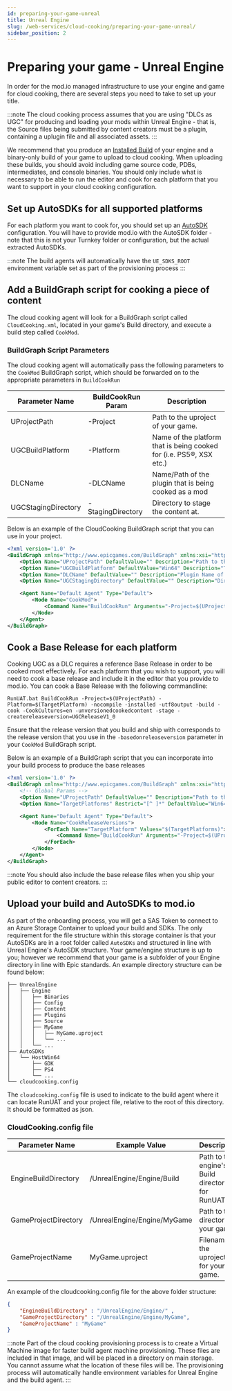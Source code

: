 ```yaml
---
id: preparing-your-game-unreal
title: Unreal Engine
slug: /web-services/cloud-cooking/preparing-your-game-unreal/
sidebar_position: 2
---
```


# Preparing your game - Unreal Engine

In order for the mod.io managed infrastructure to use your engine and game for cloud cooking, there are several steps you need to take to set up your title.

:::note
The cloud cooking process assumes that you are using "DLCs as UGC" for producing and loading your mods within Unreal Engine - that is, the Source files being submitted by content creators must be a plugin, containing a uplugin file and all associated assets.
:::

We recommend that you produce an [Installed Build](https://dev.epicgames.com/documentation/en-us/unreal-engine/create-an-installed-build-of-unreal-engine) of your engine and a binary-only build of your game to upload to cloud cooking. When uploading these builds, you should avoid including game source code, PDBs, intermediates, and console binaries. You should only include what is necessary to be able to run the editor and cook for each platform that you want to support in your cloud cooking configuration.

## Set up AutoSDKs for all supported platforms

For each platform you want to cook for, you should set up an [AutoSDK](https://dev.epicgames.com/documentation/en-us/unreal-engine/using-the-autosdk-system-in-unreal-engine) configuration. You will have to provide mod.io with the AutoSDK folder - note that this is not your Turnkey folder or configuration, but the actual extracted AutoSDKs.

:::note
The build agents will automatically have the `UE_SDKS_ROOT` environment variable set as part of the provisioning process
:::

## Add a BuildGraph script for cooking a piece of content

The cloud cooking agent will look for a BuildGraph script called `CloudCooking.xml`, located in your game's Build directory, and execute a build step called `CookMod`.

### BuildGraph Script Parameters

The cloud cooking agent will automatically pass the following parameters to the `CookMod` BuildGraph script, which should be forwarded on to the appropriate parameters in `BuildCookRun`

| Parameter Name    | BuildCookRun Param | Description |
| -------- | -------- | ------- |
| UProjectPath  | -Project | Path to the uproject of your game.   |
| UGCBuildPlatform | -Platform | Name of the platform that is being cooked for (i.e. PS5®, XSX etc.)     |
| DLCName   | -DLCName | Name/Path of the plugin that is being cooked as a mod   |
| UGCStagingDirectory | -StagingDirectory | Directory to stage the content at.  |

Below is an example of the CloudCooking BuildGraph script that you can use in your project.

```xml
<?xml version='1.0' ?>
<BuildGraph xmlns="http://www.epicgames.com/BuildGraph" xmlns:xsi="http://www.w3.org/2001/XMLSchema-instance" xsi:schemaLocation="./Schema.xsd">
    <Option Name="UProjectPath" DefaultValue="" Description="Path to the base project to reference"/>
    <Option Name="UGCBuildPlatform" DefaultValue="Win64" Description="The platform to cook UGC for. Passed by Cloud Cooking Agent"/>
    <Option Name="DLCName" DefaultValue="" Description="Plugin Name of the UGC to build"/>
    <Option Name="UGCStagingDirectory" DefaultValue="" Description="Directory to stage the packged DLC"/>      

    <Agent Name="Default Agent" Type="Default">
        <Node Name="CookMod">
            <Command Name="BuildCookRun" Arguments="-Project=$(UProjectPath) -Platform=$(UGCBuildPlatform) -nocompile -installed -utf8output  -nobuild -cook -CookCultures=en -unversionedcookedcontent -pak -stage -basedonreleaseversion=UGCReleaseV1_0 -stagebasereleasepaks -DLCName=$(DLCName) -stagingdirectory=$(UGCStagingDirectory)" />
        </Node>
    </Agent>
</BuildGraph>
```

## Cook a Base Release for each platform

Cooking UGC as a DLC requires a reference Base Release in order to be cooked most effectively. For each platform that you wish to support, you will need to cook a base release and include it in the editor that you provide to mod.io.
You can cook a Base Release with the following commandline:

`RunUAT.bat BuildCookRun -Project=$(UProjectPath) -Platform=$(TargetPlatform) -nocompile -installed -utf8output -build -cook -CookCultures=en -unversionedcookedcontent -stage -createreleaseversion=UGCReleaseV1_0`

Ensure that the release version that you build and ship with corresponds to the release version that you use in the `-basedonreleaseversion` parameter in your `CookMod` BuildGraph script.

Below is an example of a BuildGraph script that you can incorporate into your build process to produce the base releases

```xml
<?xml version='1.0' ?>
<BuildGraph xmlns="http://www.epicgames.com/BuildGraph" xmlns:xsi="http://www.w3.org/2001/XMLSchema-instance" xsi:schemaLocation="./Schema.xsd">
    <!-- Global Params -->
    <Option Name="UProjectPath" DefaultValue="" Description="Path to the base project to reference"/>
    <Option Name="TargetPlatforms" Restrict="[^ ]*" DefaultValue="Win64" Description="List of the target platforms to build for, separated by semicolons, eg. Win64;Android"/>

    <Agent Name="Default Agent" Type="Default">
        <Node Name="CookReleaseVersions">
            <ForEach Name="TargetPlatform" Values="$(TargetPlatforms)">
                <Command Name="BuildCookRun" Arguments="-Project=$(UProjectPath) -Platform=$(TargetPlatform) -nocompile -installed -utf8output -build -cook -CookCultures=en -unversionedcookedcontent -stage -createreleaseversion=UGCReleaseV1_0" />    
            </ForEach>
        </Node>
    </Agent>
</BuildGraph>
```

:::note
You should also include the base release files when you ship your public editor to content creators.
:::

## Upload your build and AutoSDKs to mod.io

As part of the onboarding process, you will get a SAS Token to connect to an Azure Storage Container to upload your build and SDKs. The only requirement for the file structure within this storage container is that your AutoSDKs are in a root folder called `AutoSDKs` and structured in line with Unreal Engine's AutoSDK structure. Your game/engine structure is up to you; however we recommend that your game is a subfolder of your Engine directory in line with Epic standards.
An example directory structure can be found below:

```
├── UnrealEngine
│   ├── Engine
│   │   ├── Binaries
│   │   ├── Config
│   │   ├── Content
│   │   ├── Plugins
│   │   ├── Source
│   │   ├── MyGame
│   │   │   ├── MyGame.uproject
│   │   │   └── ...
│   │   └── ...
├── AutoSDKs
│   └── HostWin64
│       ├── GDK
│       ├── PS4
│       └── ...
└── cloudcooking.config
```

The `cloudcooking.config` file is used to indicate to the build agent where it can locate RunUAT and your project file, relative to the root of this directory. It should be formatted as json.

### CloudCooking.config file

| Parameter Name    | Example Value | Description |
| -------- | -------- | ------- |
| EngineBuildDirectory  | /UnrealEngine/Engine/Build | Path to the engine's Build directory, for RunUAT.bat |
| GameProjectDirectory | /UnrealEngine/Engine/MyGame | Path to the directory of your game  |
| GameProjectName | MyGame.uproject | Filename of the uproject file for your game.  |

An example of the cloudcooking.config file for the above folder structure:

```json
{
    "EngineBuildDirectory" : "/UnrealEngine/Engine/" ,
    "GameProjectDirectory" : "/UnrealEngine/Engine/MyGame",
    "GameProjectName" : "MyGame"
}
```

:::note
Part of the cloud cooking provisioning process is to create a Virtual Machine image for faster build agent machine provisioning. These files are included in that image, and will be placed in a directory on main storage. You cannot assume what the location of these files will be. The provisioning process will automatically handle environment variables for Unreal Engine and the build agent.
:::
